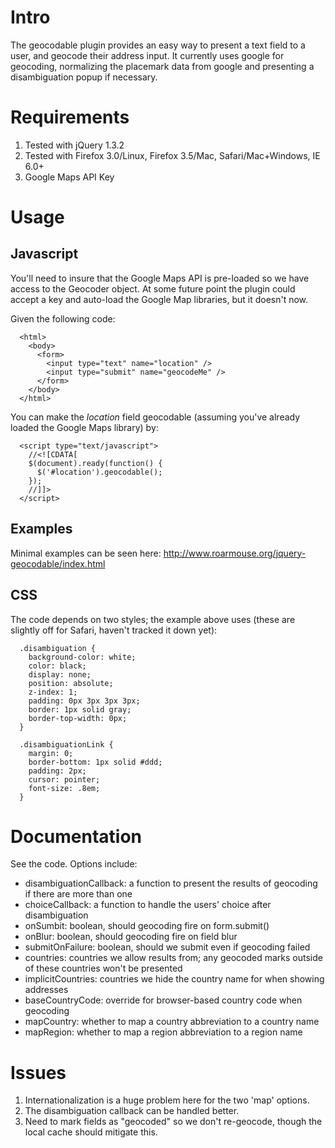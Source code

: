 # Intro #

The geocodable plugin provides an easy way to present a text field to a user, and geocode their address input.  It currently uses google for geocoding, normalizing the placemark data from google and presenting a disambiguation popup if necessary.

# Requirements #

  1. Tested with jQuery 1.3.2
  1. Tested with Firefox 3.0/Linux, Firefox 3.5/Mac, Safari/Mac+Windows, IE 6.0+
  1. Google Maps API Key

# Usage #

## Javascript ##

You'll need to insure that the Google Maps API is pre-loaded so we have access to the Geocoder object.  At some future point the plugin could accept a key and auto-load the Google Map libraries, but it doesn't now.

Given the following code:

```
  <html>
    <body>
      <form>
        <input type="text" name="location" />
        <input type="submit" name="geocodeMe" />
      </form>
    </body>
  </html>
```

You can make the _location_ field geocodable (assuming you've already loaded the Google Maps library) by:

```
  <script type="text/javascript">
    //<![CDATA[
    $(document).ready(function() {
      $('#location').geocodable();
    });
    //]]>
  </script>
```

## Examples ##

Minimal examples can be seen here:  http://www.roarmouse.org/jquery-geocodable/index.html

## CSS ##

The code depends on two styles; the example above uses (these are slightly off for Safari, haven't tracked it down yet):

```
  .disambiguation {
    background-color: white;
    color: black;
    display: none;
    position: absolute;
    z-index: 1;
    padding: 0px 3px 3px 3px;
    border: 1px solid gray;
    border-top-width: 0px;
  }

  .disambiguationLink {
    margin: 0;
    border-bottom: 1px solid #ddd;
    padding: 2px;
    cursor: pointer;
    font-size: .8em;
  }
```

# Documentation #

See the code.  Options include:

  * disambiguationCallback: a function to present the results of geocoding if there are more than one
  * choiceCallback: a function to handle the users' choice after disambiguation
  * onSumbit: boolean, should geocoding fire on form.submit()
  * onBlur: boolean, should geocoding fire on field blur
  * submitOnFailure: boolean, should we submit even if geocoding failed
  * countries: countries we allow results from; any geocoded marks outside of these countries won't be presented
  * implicitCountries: countries we hide the country name for when showing addresses
  * baseCountryCode: override for browser-based country code when geocoding
  * mapCountry: whether to map a country abbreviation to a country name
  * mapRegion: whether to map a region abbreviation to a region name

# Issues #

  1. Internationalization is a huge problem here for the two 'map' options.
  1. The disambiguation callback can be handled better.
  1. Need to mark fields as "geocoded" so we don't re-geocode, though the local cache should mitigate this.
